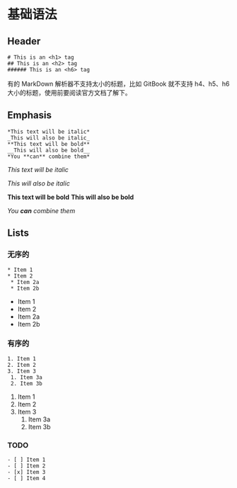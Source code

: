 # 基础语法

## Header

```
# This is an <h1> tag
## This is an <h2> tag
###### This is an <h6> tag
```

有的 MarkDown 解析器不支持太小的标题，比如 GitBook 就不支持 h4、h5、h6 大小的标题，使用前要阅读官方文档了解下。

## Emphasis

```
*This text will be italic*
_This will also be italic_
**This text will be bold**
__This will also be bold__
*You **can** combine them*
```

_This text will be italic_ 

_This will also be italic_ 

**This text will be bold** **This will also be bold**

_You **can** combine them_

## Lists

### 无序的

```
* Item 1
* Item 2
 * Item 2a
 * Item 2b
```

* Item 1
* Item 2
* Item 2a
* Item 2b

### 有序的

```
1. Item 1
2. Item 2
3. Item 3
 1. Item 3a
 2. Item 3b
```

1. Item 1
2. Item 2
3. Item 3
   1. Item 3a
   2. Item 3b

### TODO

```
- [ ] Item 1
- [ ] Item 2
- [x] Item 3
- [ ] Item 4
```

